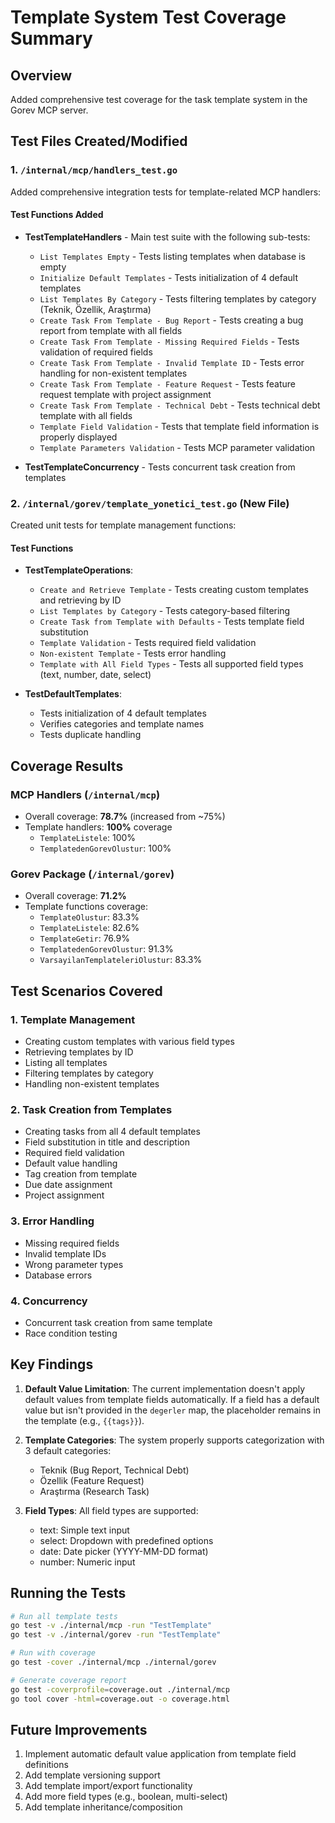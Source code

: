 # Template System Test Coverage Summary

## Overview

Added comprehensive test coverage for the task template system in the Gorev MCP server.

## Test Files Created/Modified

### 1. `/internal/mcp/handlers_test.go`

Added comprehensive integration tests for template-related MCP handlers:

#### Test Functions Added

- **TestTemplateHandlers** - Main test suite with the following sub-tests:
  - `List Templates Empty` - Tests listing templates when database is empty
  - `Initialize Default Templates` - Tests initialization of 4 default templates
  - `List Templates By Category` - Tests filtering templates by category (Teknik, Özellik, Araştırma)
  - `Create Task From Template - Bug Report` - Tests creating a bug report from template with all fields
  - `Create Task From Template - Missing Required Fields` - Tests validation of required fields
  - `Create Task From Template - Invalid Template ID` - Tests error handling for non-existent templates
  - `Create Task From Template - Feature Request` - Tests feature request template with project assignment
  - `Create Task From Template - Technical Debt` - Tests technical debt template with all fields
  - `Template Field Validation` - Tests that template field information is properly displayed
  - `Template Parameters Validation` - Tests MCP parameter validation

- **TestTemplateConcurrency** - Tests concurrent task creation from templates

### 2. `/internal/gorev/template_yonetici_test.go` (New File)

Created unit tests for template management functions:

#### Test Functions

- **TestTemplateOperations**:
  - `Create and Retrieve Template` - Tests creating custom templates and retrieving by ID
  - `List Templates by Category` - Tests category-based filtering
  - `Create Task from Template with Defaults` - Tests template field substitution
  - `Template Validation` - Tests required field validation
  - `Non-existent Template` - Tests error handling
  - `Template with All Field Types` - Tests all supported field types (text, number, date, select)

- **TestDefaultTemplates**:
  - Tests initialization of 4 default templates
  - Verifies categories and template names
  - Tests duplicate handling

## Coverage Results

### MCP Handlers (`/internal/mcp`)

- Overall coverage: **78.7%** (increased from ~75%)
- Template handlers: **100%** coverage
  - `TemplateListele`: 100%
  - `TemplatedenGorevOlustur`: 100%

### Gorev Package (`/internal/gorev`)

- Overall coverage: **71.2%**
- Template functions coverage:
  - `TemplateOlustur`: 83.3%
  - `TemplateListele`: 82.6%
  - `TemplateGetir`: 76.9%
  - `TemplatedenGorevOlustur`: 91.3%
  - `VarsayilanTemplateleriOlustur`: 83.3%

## Test Scenarios Covered

### 1. Template Management

- Creating custom templates with various field types
- Retrieving templates by ID
- Listing all templates
- Filtering templates by category
- Handling non-existent templates

### 2. Task Creation from Templates

- Creating tasks from all 4 default templates
- Field substitution in title and description
- Required field validation
- Default value handling
- Tag creation from template
- Due date assignment
- Project assignment

### 3. Error Handling

- Missing required fields
- Invalid template IDs
- Wrong parameter types
- Database errors

### 4. Concurrency

- Concurrent task creation from same template
- Race condition testing

## Key Findings

1. **Default Value Limitation**: The current implementation doesn't apply default values from template fields automatically. If a field has a default value but isn't provided in the `degerler` map, the placeholder remains in the template (e.g., `{{tags}}`).

2. **Template Categories**: The system properly supports categorization with 3 default categories:
   - Teknik (Bug Report, Technical Debt)
   - Özellik (Feature Request)
   - Araştırma (Research Task)

3. **Field Types**: All field types are supported:
   - text: Simple text input
   - select: Dropdown with predefined options
   - date: Date picker (YYYY-MM-DD format)
   - number: Numeric input

## Running the Tests

```bash
# Run all template tests
go test -v ./internal/mcp -run "TestTemplate"
go test -v ./internal/gorev -run "TestTemplate"

# Run with coverage
go test -cover ./internal/mcp ./internal/gorev

# Generate coverage report
go test -coverprofile=coverage.out ./internal/mcp
go tool cover -html=coverage.out -o coverage.html
```

## Future Improvements

1. Implement automatic default value application from template field definitions
2. Add template versioning support
3. Add template import/export functionality
4. Add more field types (e.g., boolean, multi-select)
5. Add template inheritance/composition
